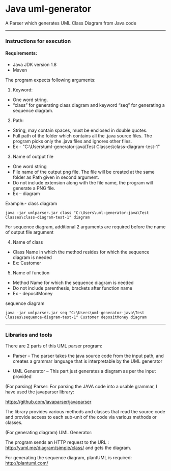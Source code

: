 # Java uml-generator
A Parser which generates UML Class Diagram from Java code
***
### Instructions for execution

#### Requirements:
- Java JDK version 1.8
- Maven

The program expects following arguments:

1. Keyword:
  - One word string.
  - “class” for generating class diagram and keyword “seq” for generating a sequence
diagram.


2. Path:
  - String, may contain spaces, must be enclosed in double quotes.
  - Full path of the folder which contains all the .java source files. The program picks only
the .java files and ignores other files.
  - Ex - "C:\Users\uml-generator-java\Test Classes\class-diagram-test-1"

3. Name of output file
  - One word string
  - File name of the output png file. The file will be created at the same folder as Path given
in second argument.
  - Do not include extension along with the file name, the program will generate a PNG file.
  - Ex – diagram

Example:-
class diagram
```command
java -jar umlparser.jar class "C:\Users\uml-generator-java\Test Classes\class-diagram-test-1" diagram
```


For sequence diagram, additional 2 arguments are required before the name of output file argument

4. Name of class
  * Class Name in which the method resides for which the sequence diagram is needed
  * Ex: Customer

5. Name of function
  - Method Name for which the sequence diagram is needed
  - Do not include parenthesis, brackets after function name
  - Ex - depositMoney


sequence diagram
```command
java -jar umlparser.jar seq "C:\Users\uml-generator-java\Test Classes\sequence-diagram-test-1" Customer depositMoney diagram
```


***
### Libraries and tools 


There are 2 parts of this UML parser program:

- Parser – The parser takes the java source code from the input path, and creates
a grammar language that is interpretable by the UML generator

- UML Generator – This part just generates a diagram as per the input provided

(For parsing) Parser:
For parsing the JAVA code into a usable grammar, I have used the javaparser library:

https://github.com/javaparser/javaparser

The library provides various methods and classes that read the source code and provide access to
each sub-unit of the code via various methods or classes.

(For generating diagram) UML Generator:

The program sends an HTTP request to the URL : http://yuml.me/diagram/simple/class/<Grammar>
and gets the diagram.

For generating the sequence diagram, plantUML is required: http://plantuml.com/
